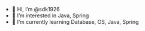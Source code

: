- 👋 Hi, I’m @sdk1926
- 👀 I’m interested in Java, Spring 
- 🌱 I’m currently learning Database, OS, Java, Spring
<!---
sdk1926/sdk1926 is a ✨ special ✨ repository because its `README.md` (this file) appears on your GitHub profile.
You can click the Preview link to take a look at your changes.
--->
